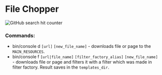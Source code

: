 # File Chopper
 ![GitHub search hit counter](https://img.shields.io/github/search/bwormguy/chopper/class)
### Commands:
* bin/console d `[url]` `[new_file_name]` - downloads file or page to the `MAIN_RESOURCES`.
* bin/console f `[url|file_name]` `[filter_factory_alias]` `[new_file_name]` - downloads file or page and filters it with a filter which was made in filter factory. Result saves in the `templates_dir`.